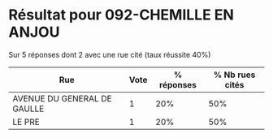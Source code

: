 # Résultat pour 092-CHEMILLE EN ANJOU

Sur 5 réponses dont 2 avec une rue cité (taux réussite 40%)

| Rue | Vote | % réponses | % Nb rues cités|
|-----|------|------------|----------------|
| AVENUE DU GENERAL DE GAULLE | 1 | 20% | 50%|
| LE PRE | 1 | 20% | 50%|
